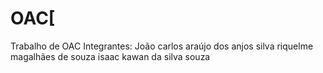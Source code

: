 # OAC[

Trabalho de OAC
Integrantes:
João carlos araújo dos anjos silva
riquelme magalhães de souza
isaac kawan da silva souza
